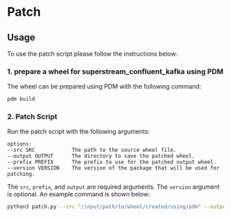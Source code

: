 # Patch

## Usage

To use the patch script please follow the instructions below:

### 1. prepare a wheel for superstream_confluent_kafka using PDM

The wheel can be prepared using PDM with the following command:

```sh
pdm build
```

### 2. Patch Script

Run the patch script with the following arguments:

```text
options:
--src SRC            The path to the source wheel file.
--output OUTPUT      The directory to save the patched wheel.
--prefix PREFIX      The prefix to use for the patched output wheel.
--version VERSION    The version of the package that will be used for patching.
```

The `src`, `prefix`, and `output` are required arguments. The `version` argument is optional. An example command is shown below:

```sh
python3 patch.py --src "/input/path/to/wheel/created/using/pdm" --output "/output/path/to/patched/pkgs" --prefix "superstream-confluent-kafka-beta"
```
